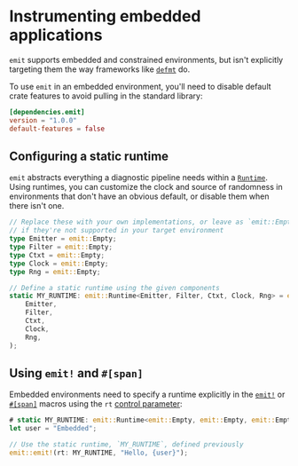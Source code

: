 # Instrumenting embedded applications

`emit` supports embedded and constrained environments, but isn't explicitly targeting them the way frameworks like [`defmt`](https://docs.rs/defmt/latest/defmt/) do.

To use `emit` in an embedded environment, you'll need to disable default crate features to avoid pulling in the standard library:

```toml
[dependencies.emit]
version = "1.0.0"
default-features = false
```

## Configuring a static runtime

`emit` abstracts everything a diagnostic pipeline needs within a [`Runtime`](../reference/architecture.md#runtimes). Using runtimes, you can customize the clock and source of randomness in environments that don't have an obvious default, or disable them when there isn't one.

```rust
// Replace these with your own implementations, or leave as `emit::Empty`
// if they're not supported in your target environment
type Emitter = emit::Empty;
type Filter = emit::Empty;
type Ctxt = emit::Empty;
type Clock = emit::Empty;
type Rng = emit::Empty;

// Define a static runtime using the given components
static MY_RUNTIME: emit::Runtime<Emitter, Filter, Ctxt, Clock, Rng> = emit::Runtime::build(
    Emitter,
    Filter,
    Ctxt,
    Clock,
    Rng,
);
```

## Using `emit!` and `#[span]`

Embedded environments need to specify a runtime explicitly in the [`emit!`](https://docs.rs/emit/1.0.0/emit/macro.emit.html) or [`#[span]`](https://docs.rs/emit/1.0.0/emit/attr.span.html) macros using the `rt` [control parameter](../reference/control-parameters.md):

```rust
# static MY_RUNTIME: emit::Runtime<emit::Empty, emit::Empty, emit::Empty, emit::Empty, emit::Empty> = emit::Runtime::build(emit::Empty, emit::Empty, emit::Empty, emit::Empty, emit::Empty);
let user = "Embedded";

// Use the static runtime, `MY_RUNTIME`, defined previously
emit::emit!(rt: MY_RUNTIME, "Hello, {user}");
```
